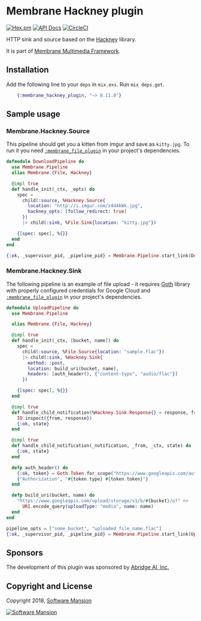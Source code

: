 # Membrane Hackney plugin

[![Hex.pm](https://img.shields.io/hexpm/v/membrane_hackney_plugin.svg)](https://hex.pm/packages/membrane_hackney_plugin)
[![API Docs](https://img.shields.io/badge/api-docs-yellow.svg?style=flat)](https://hexdocs.pm/membrane_hackney_plugin/)
[![CircleCI](https://circleci.com/gh/membraneframework/membrane_hackney_plugin.svg?style=svg)](https://circleci.com/gh/membraneframework/membrane_hackney_plugin) 

HTTP sink and source based on the [Hackney](https://github.com/benoitc/hackney) library.

It is part of [Membrane Multimedia Framework](https://membraneframework.org).

## Installation

Add the following line to your `deps` in `mix.exs`.  Run `mix deps.get`.

```elixir
	{:membrane_hackney_plugin, "~> 0.11.0"}
```

## Sample usage

### Membrane.Hackney.Source

This pipeline should get you a kitten from imgur and save as `kitty.jpg`. To run it you need 
[`:membrane_file_plugin`](https://github.com/membraneframework/membrane_file_plugin) in your project's dependencies.

```elixir
defmodule DownloadPipeline do
  use Membrane.Pipeline
  alias Membrane.{File, Hackney}

  @impl true
  def handle_init(_ctx, _opts) do
    spec = 
      child(:source, %Hackney.Source{
        location: "http://i.imgur.com/z4d4kWk.jpg",
        hackney_opts: [follow_redirect: true]
      })
      |> child(:sink, %File.Sink{location: "kitty.jpg"})

    {[spec: spec], %{}}
  end
end

{:ok, _supervisor_pid, _pipeline_pid} = Membrane.Pipeline.start_link(DownloadPipeline, [])
```

### Membrane.Hackney.Sink

The following pipeline is an example of file upload - it requires [Goth](https://github.com/peburrows/goth) library with
properly configured credentials for Google Cloud and [`:membrane_file_plugin`](https://github.com/membraneframework/membrane_file_plugin) in your project's dependencies.

```elixir
defmodule UploadPipeline do
  use Membrane.Pipeline

  alias Membrane.{File, Hackney}

  @impl true
  def handle_init(_ctx, [bucket, name]) do
    spec = 
      child(:source, %File.Source{location: "sample.flac"})
      |> child(:sink, %Hackney.Sink{
        method: :post,
        location: build_uri(bucket, name),
        headers: [auth_header(), {"content-type", "audio/flac"}]
      })

    {[spec: spec], %{}}
  end

  @impl true
  def handle_child_notification(%Hackney.Sink.Response{} = response, from, _ctx, state) do
    IO.inspect({from, response})
    {:ok, state}
  end

  @impl true
  def handle_child_notification(_notification, _from, _ctx, state) do
    {:ok, state}
  end

  defp auth_header() do
    {:ok, token} = Goth.Token.for_scope("https://www.googleapis.com/auth/devstorage.read_write")
    {"Authorization", "#{token.type} #{token.token}"}
  end

  defp build_uri(bucket, name) do
    "https://www.googleapis.com/upload/storage/v1/b/#{bucket}/o?" <>
      URI.encode_query(uploadType: "media", name: name)
  end
end

pipeline_opts = ["some_bucket", "uploaded_file_name.flac"]
{:ok, _supervisor_pid, _pipeline_pid} = Membrane.Pipeline.start_link(UploadPipeline, pipeline_opts)
```

## Sponsors

The development of this plugin was sponsored by [Abridge AI, Inc.](https://abridge.com)

## Copyright and License

Copyright 2018, [Software Mansion](https://swmansion.com/?utm_source=git&utm_medium=readme&utm_campaign=membrane)

[![Software Mansion](https://logo.swmansion.com/logo?color=white&variant=desktop&width=200&tag=membrane-github)](https://swmansion.com/?utm_source=git&utm_medium=readme&utm_campaign=membrane)
